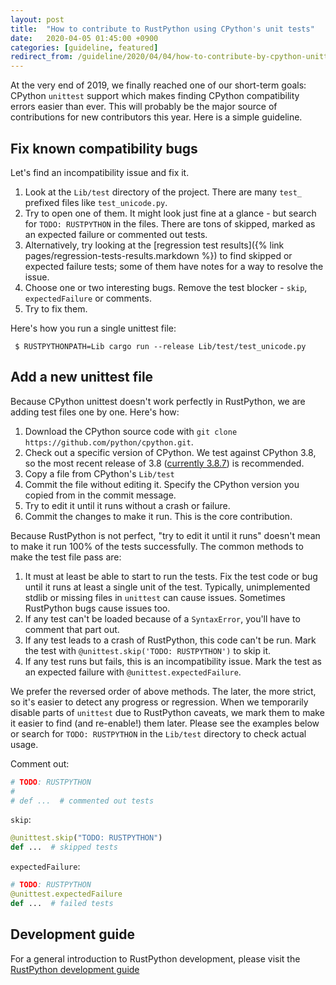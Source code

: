 ```yaml
---
layout: post
title:  "How to contribute to RustPython using CPython's unit tests"
date:   2020-04-05 01:45:00 +0900
categories: [guideline, featured]
redirect_from: /guideline/2020/04/04/how-to-contribute-by-cpython-unittest.html
---
```


At the very end of 2019, we finally reached one of our short-term goals: CPython `unittest` support which makes finding CPython compatibility errors easier than ever.
This will probably be the major source of contributions for new contributors this year. Here is a simple guideline.

## Fix known compatibility bugs
Let's find an incompatibility issue and fix it.
1. Look at the `Lib/test` directory of the project. There are many `test_` prefixed files like `test_unicode.py`.
2. Try to open one of them. It might look just fine at a glance - but search for `TODO: RUSTPYTHON` in the files. There are tons of skipped, marked as an expected failure or commented out tests.
  1. Alternatively, try looking at the [regression test results]({% link pages/regression-tests-results.markdown %}) to find skipped or expected failure tests; some of them have
     notes for a way to resolve the issue.
3. Choose one or two interesting bugs. Remove the test blocker - `skip`, `expectedFailure` or comments.
4. Try to fix them.

Here's how you run a single unittest file:

` $ RUSTPYTHONPATH=Lib cargo run --release Lib/test/test_unicode.py`

## Add a new unittest file
Because CPython unittest doesn't work perfectly in RustPython, we are adding test files one by one. Here's how:
1. Download the CPython source code with `git clone https://github.com/python/cpython.git`.
2. Check out a specific version of CPython. We test against CPython 3.8, so the most recent release of 3.8 ([currently 3.8.7](https://www.python.org/doc/versions/)) is recommended.
3. Copy a file from CPython's `Lib/test`
4. Commit the file without editing it. Specify the CPython version you copied from in the commit message.
5. Try to edit it until it runs without a crash or failure.
6. Commit the changes to make it run. This is the core contribution.

Because RustPython is not perfect, "try to edit it until it runs" doesn't mean to make it run 100% of the tests successfully. The common methods to make the test file pass are:
1. It must at least be able to start to run the tests. Fix the test code or bug until it runs at least a single unit of the test. Typically, unimplemented stdlib or missing files in `unittest` can cause issues. Sometimes RustPython bugs cause issues too.
2. If any test can't be loaded because of a `SyntaxError`, you'll have to comment that part out.
3. If any test leads to a crash of RustPython, this code can't be run. Mark the test with `@unittest.skip('TODO: RUSTPYTHON')` to skip it.
4. If any test runs but fails, this is an incompatibility issue. Mark the test as an expected failure with `@unittest.expectedFailure`.

We prefer the reversed order of above methods. The later, the more strict, so it's easier to detect any progress or regression.
When we temporarily disable parts of `unittest` due to RustPython caveats, we mark them to make it easier to find (and re-enable!) them later. Please see the examples below or search for `TODO: RUSTPYTHON` in the `Lib/test` directory to check actual usage.

Comment out:
```python
# TODO: RUSTPYTHON
#
# def ...  # commented out tests
```

`skip`:
```python
@unittest.skip("TODO: RUSTPYTHON")
def ...  # skipped tests
```

`expectedFailure`:
```python
# TODO: RUSTPYTHON
@unittest.expectedFailure
def ...  # failed tests
```

## Development guide
For a general introduction to RustPython development, please visit the [RustPython development guide](https://github.com/RustPython/RustPython/blob/master/DEVELOPMENT.md)

